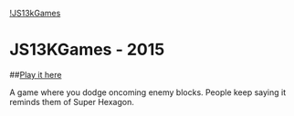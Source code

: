 [!JS13kGames](https://img.shields.io/badge/js13kGames-2015-brightgreen.png)

# JS13KGames - 2015

##[Play it here](http://whatthedude.com/js13k-2015)

A game where you dodge oncoming enemy blocks. People keep saying it reminds them of Super Hexagon.